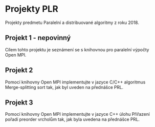 # Projekty PLR

Projekty predmetu Paralelní a distribuované algoritmy z roku 2018.

## Projekt 1 - nepovinný

Cílem tohto projektu je seznámení se s knihovnou pro paralelní výpočty Open MPI.

## Projekt 2

Pomocí knihovny Open MPI implementujte v jazyce C/C++ algoritmus Merge-splitting sort tak, jak byl uveden na přednášce PRL. 

## Projekt 3

Pomocí knihovny Open MPI implementujte v jazyce C++ úlohu Přiřazení pořadí preorder vrcholům tak, jak byla uvedena na přednášce PRL. 